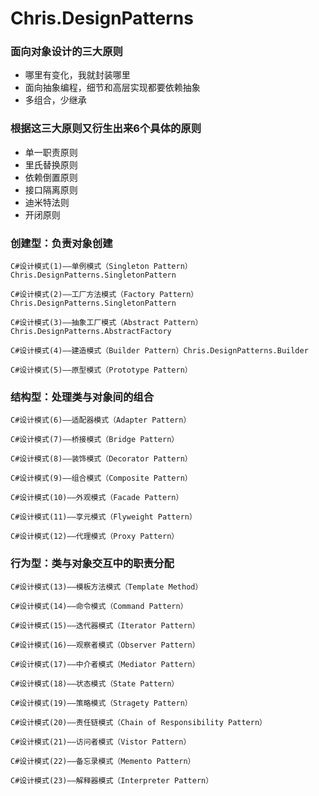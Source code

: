 # Chris.DesignPatterns
### 面向对象设计的三大原则

- 哪里有变化，我就封装哪里
- 面向抽象编程，细节和高层实现都要依赖抽象
- 多组合，少继承 

### 根据这三大原则又衍生出来6个具体的原则

- 单一职责原则
- 里氏替换原则
- 依赖倒置原则
- 接口隔离原则
- 迪米特法则
- 开闭原则



### 创建型：负责对象创建

    C#设计模式(1)——单例模式（Singleton Pattern）Chris.DesignPatterns.SingletonPattern
    
    C#设计模式(2)——工厂方法模式（Factory Pattern）Chris.DesignPatterns.SingletonPattern
    
    C#设计模式(3)——抽象工厂模式（Abstract Pattern）Chris.DesignPatterns.AbstractFactory
    
    C#设计模式(4)——建造模式（Builder Pattern）Chris.DesignPatterns.Builder
    
    C#设计模式(5)——原型模式（Prototype Pattern）

### 结构型：处理类与对象间的组合

    C#设计模式(6)——适配器模式（Adapter Pattern）
    
    C#设计模式(7)——桥接模式（Bridge Pattern）
    
    C#设计模式(8)——装饰模式（Decorator Pattern）
    
    C#设计模式(9)——组合模式（Composite Pattern）
    
    C#设计模式(10)——外观模式（Facade Pattern）
    
    C#设计模式(11)——享元模式（Flyweight Pattern）
    
    C#设计模式(12)——代理模式（Proxy Pattern）

### 行为型：类与对象交互中的职责分配

    C#设计模式(13)——模板方法模式（Template Method）
    
    C#设计模式(14)——命令模式（Command Pattern）
    
    C#设计模式(15)——迭代器模式（Iterator Pattern）
    
    C#设计模式(16)——观察者模式（Observer Pattern）
    
    C#设计模式(17)——中介者模式（Mediator Pattern）
    
    C#设计模式(18)——状态模式（State Pattern）
    
    C#设计模式(19)——策略模式（Stragety Pattern）
    
    C#设计模式(20)——责任链模式（Chain of Responsibility Pattern）
    
    C#设计模式(21)——访问者模式（Vistor Pattern）
    
    C#设计模式(22)——备忘录模式（Memento Pattern）
    
    C#设计模式(23)——解释器模式（Interpreter Pattern）